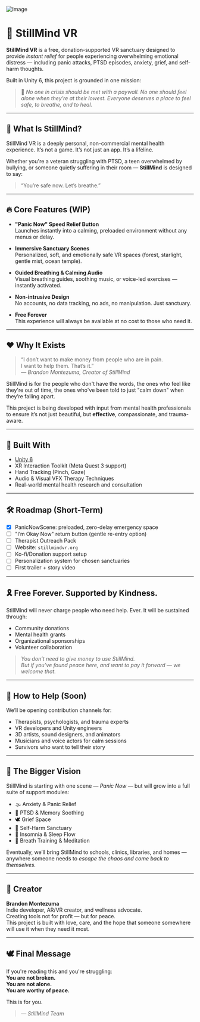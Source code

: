 ![Image](https://www.ross-shirejournal.co.uk/_media/img/P14T0UKQIHK1KP1XKQFX.jpg)
# 🌿 StillMind VR

**StillMind VR** is a free, donation-supported VR sanctuary designed to provide *instant relief* for people experiencing overwhelming emotional distress — including panic attacks, PTSD episodes, anxiety, grief, and self-harm thoughts.

Built in Unity 6, this project is grounded in one mission:

> 💚 *No one in crisis should be met with a paywall. No one should feel alone when they’re at their lowest. Everyone deserves a place to feel safe, to breathe, and to heal.*

---

## 🧠 What Is StillMind?

StillMind VR is a deeply personal, non-commercial mental health experience. It’s not a game. It’s not just an app. It’s a lifeline.

Whether you're a veteran struggling with PTSD, a teen overwhelmed by bullying, or someone quietly suffering in their room — **StillMind** is designed to say:

> “You’re safe now. Let’s breathe.”

---

## 🔥 Core Features (WIP)

- **"Panic Now" Speed Relief Button**  
  Launches instantly into a calming, preloaded environment without any menus or delay.

- **Immersive Sanctuary Scenes**  
  Personalized, soft, and emotionally safe VR spaces (forest, starlight, gentle mist, ocean temple).

- **Guided Breathing & Calming Audio**  
  Visual breathing guides, soothing music, or voice-led exercises — instantly activated.

- **Non-intrusive Design**  
  No accounts, no data tracking, no ads, no manipulation. Just sanctuary.

- **Free Forever**  
  This experience will always be available at no cost to those who need it.

---

## ❤️ Why It Exists

> “I don’t want to make money from people who are in pain.  
> I want to help them. That’s it.”  
> — *Brandon Montezuma, Creator of StillMind*

StillMind is for the people who don't have the words, the ones who feel like they're out of time, the ones who've been told to just "calm down" when they’re falling apart.

This project is being developed with input from mental health professionals to ensure it’s not just beautiful, but **effective**, compassionate, and trauma-aware.

---

## 🚀 Built With

- [Unity 6](https://unity.com/)
- XR Interaction Toolkit (Meta Quest 3 support)
- Hand Tracking (Pinch, Gaze)
- Audio & Visual VFX Therapy Techniques
- Real-world mental health research and consultation

---

## 🛠️ Roadmap (Short-Term)

- [x] PanicNowScene: preloaded, zero-delay emergency space
- [ ] "I’m Okay Now" return button (gentle re-entry option)
- [ ] Therapist Outreach Pack
- [ ] Website: `stillmindvr.org`
- [ ] Ko-fi/Donation support setup
- [ ] Personalization system for chosen sanctuaries
- [ ] First trailer + story video

---

## 🎗️ Free Forever. Supported by Kindness.

StillMind will never charge people who need help. Ever. It will be sustained through:

- Community donations  
- Mental health grants  
- Organizational sponsorships  
- Volunteer collaboration

> *You don’t need to give money to use StillMind.  
> But if you’ve found peace here, and want to pay it forward — we welcome that.*

---

## 🤝 How to Help (Soon)

We’ll be opening contribution channels for:

- Therapists, psychologists, and trauma experts
- VR developers and Unity engineers
- 3D artists, sound designers, and animators
- Musicians and voice actors for calm sessions
- Survivors who want to tell their story

---

## 📣 The Bigger Vision

StillMind is starting with one scene — *Panic Now* — but will grow into a full suite of support modules:

- 🌫️ Anxiety & Panic Relief  
- 🌌 PTSD & Memory Soothing  
- 🕊️ Grief Space  
- 🛑 Self-Harm Sanctuary  
- 🌙 Insomnia & Sleep Flow  
- 🌊 Breath Training & Meditation  

Eventually, we’ll bring StillMind to schools, clinics, libraries, and homes — anywhere someone needs to *escape the chaos and come back to themselves.*

---

## 👤 Creator

**Brandon Montezuma**  
Indie developer, AR/VR creator, and wellness advocate.  
Creating tools not for profit — but for peace.  
This project is built with love, care, and the hope that someone somewhere will use it when they need it most.

---

## 🕊️ Final Message

If you're reading this and you're struggling:  
**You are not broken.**  
**You are not alone.**  
**You are worthy of peace.**

This is for you.

> *— StillMind Team*
